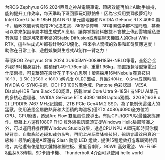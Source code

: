 台ROG Zephyrus G16 2024西風之神AI電競筆電，頂級效能再加上AI助手加持，能夠提升工作效率，每天準時下班回家玩幻獸帕魯！因為它採用雙頂級夢幻的Intel Core Ultra 9 185H 具AI NPU 單元處理器和 NVIDIA GeForce RTX 4090 顯卡，極致效能表現能跑2K光追遊戲、8K影像剪輯、3D繪圖渲染都不是問題，甚至可以拿來架設專屬本機生成式AI應用，讓你掌握資料數據不會被上傳到雲端隱私更有保障！像是用來畫老婆的Stable Diffusion或專屬聊天機器人的Chat With RTX，這些生成式AI都有針對GPU優化，帶來令人驚嘆的效果和即時反應速度！助你在日常工作、遊戲娛樂與生成式AI創作一臂之力！

華碩ROG Zephyrus G16 2024 GU605MY-0088H185H-NBLO筆電，全鋁合金外觀16吋機身設計，體積僅1.49~1.76cm薄、重量1.96kg，簡直跟輕薄型筆電沒什麼兩樣，可見華碩在設計花了不少心思啊！螢幕採用16吋Nebula 霓真技術 16:10、2.5K ( 2560 x 1600 )解析度 OLED面板，具備240Hz、0.2ms反應時間、NVIDIA G-SYNC技術、DCI-P3 100%廣色域、Pantone 色彩認證、VESA DisplayHDR Ture Black 500認證，搭載Intel Core Ultra 9-185H 有NPU AI單元的多核心處理器、NVIDIA GeForce RTX 4090 16GB laptop獨顯、32GB(16GB x 2) LPDDR5 7467 MHz記憶體、2TB PCIe Gen4 M.2 SSD，為了能制伏這強大的猛獸，使用液態金屬散熱膏和大面積的均溫板(僅RTX 4080/4090)全方位將CPU、GPU廢熱，透過Arc Flow 雙風扇快速導出，有助CPU和GPU以最佳狀態運作。螢幕上方還有1080P FHD 紅外線視訊鏡頭支援Windows Hello臉部辨識之外，可以運用相機裡面Windows Studio效果，透過CPU NPU AI單元即時幫你模糊背景、自動臉部追蹤和裁剪影片，再配上AI語音降噪技術，視訊會議效果真的一級棒！最酷的還是A蓋還有 Slash 動態 LED 燈效，提供15種燈效打造專屬獨特風格，其他還有像是加大鍵帽和觸控板、重低音喇叭、90Wh 高效電池、Wi-Fi 6E &藍芽5.3傳輸、SD卡讀卡機、 Thunderbolt 4介面可以使用
hello world